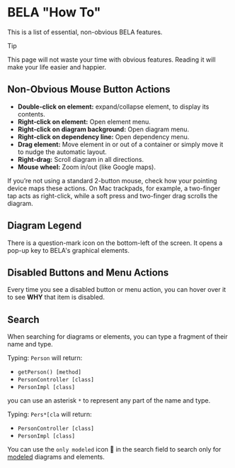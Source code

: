 # BELA "How To"

This is a list of essential, non-obvious BELA features.

> [!TIP]
> This page will not waste your time with obvious features. Reading it will make your life easier and happier.

## Non-Obvious Mouse Button Actions

 - **Double-click on element:** expand/collapse element, to display its contents.
 - **Right-click on element:** Open element menu.
 - **Right-click on diagram background:** Open diagram menu.
 - **Right-click on dependency line:** Open dependency menu.
 - **Drag element:** Move element in or out of a container or simply move it to nudge the automatic layout.
 - **Right-drag:** Scroll diagram in all directions.
 - **Mouse wheel:** Zoom in/out (like Google maps).

If you’re not using a standard 2-button mouse, check how your pointing device maps these actions. On Mac trackpads, for example, a two-finger tap acts as right-click, while a soft press and two-finger drag scrolls the diagram.

## Diagram Legend

There is a question-mark icon on the bottom-left of the screen. It opens a pop-up key to BELA's graphical elements.

## Disabled Buttons and Menu Actions

Every time you see a disabled button or menu action, you can hover over it to see **WHY** that item is disabled.

## Search

When searching for diagrams or elements, you can type a fragment of their name and type.

Typing: `Person` will return:
  - `getPerson() [method]`
  - `PersonController [class]`
  - `PersonImpl [class]`

you can use an asterisk `*` to represent any part of the name and type.

Typing: `Pers*[cla` will return:
  - `PersonController [class]`
  - `PersonImpl [class]`

You can use the `only modeled` icon 🎨 in the search field to search only for [modeled](https://github.com/juxhouse/bela-resources/blob/main/Concepts.md#built-vs-modeled) diagrams and elements.
